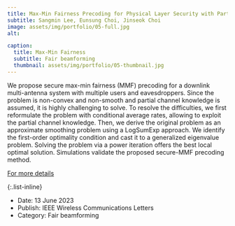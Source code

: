 ```yaml
---
title: Max-Min Fairness Precoding for Physical Layer Security with Partial Channel Knowledge
subtitle: Sangmin Lee, Eunsung Choi, Jinseok Choi
image: assets/img/portfolio/05-full.jpg
alt: 

caption:
  title: Max-Min Fairness
  subtitle: Fair beamforming
  thumbnail: assets/img/portfolio/05-thumbnail.jpg
---
```

We propose secure max-min fairness (MMF) precoding for a downlink multi-antenna system with multiple users and eavesdroppers. Since the problem is non-convex and non-smooth and partial channel knowledge is assumed, it is highly challenging to solve. To resolve the difficulties, we first reformulate the problem with conditional average rates, allowing to exploit the partial channel knowledge. Then, we derive the original problem as an approximate smoothing problem using a LogSumExp approach. We identify the first-order optimality condition and cast it to a generalized eigenvalue problem. Solving the problem via a power iteration offers the best local optimal solution. Simulations validate the proposed secure-MMF precoding method.

[For more details](https://ieeexplore.ieee.org/document/10149521)

{:.list-inline}
- Date: 13 June 2023
- Publish: IEEE Wireless Communications Letters
- Category: Fair beamforming
